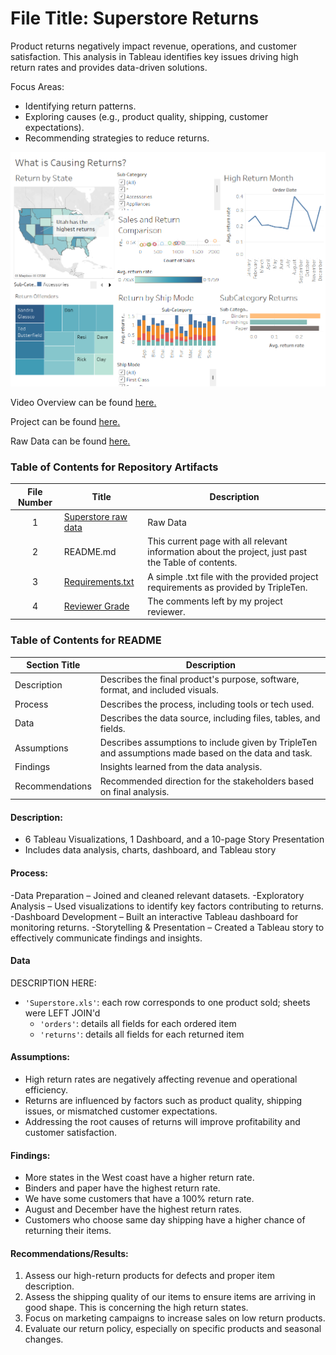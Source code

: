 

# File Title: Superstore Returns 

Product returns negatively impact revenue, operations, and customer satisfaction. This analysis in Tableau identifies key issues driving high return rates and provides data-driven solutions.

Focus Areas:
- Identifying return patterns.
- Exploring causes (e.g., product quality, shipping, customer expectations).
- Recommending strategies to reduce returns.


<img src="https://github.com/SakinahJ/Data_Projects_TripleTen/blob/main/Images/sprint5dashboard.png">

Video Overview can be found <a href='https://www.youtube.com/watch?v=CWi3l8SP6xs'><u>here</u>.</a>

Project can be found <a href='https://public.tableau.com/views/Sprint5ProjectEdited/Story1?:language=en-US&:sid=&:redirect=auth&:display_count=n&:origin=viz_share_link'><u>here</u>.</a>

Raw Data can be found <a href='https://docs.google.com/spreadsheets/d/12VWYzMGzCs2y1U4VyKe-Jlu0EI3dMkJPdAqE4jwFqsM/edit?usp=sharing'><u>here</u>.</a>

### Table of Contents for Repository Artifacts
| File Number | Title | Description |
| :-----------: | ----------- |----------- |
| 1 | [Superstore raw data](https://docs.google.com/spreadsheets/d/12VWYzMGzCs2y1U4VyKe-Jlu0EI3dMkJPdAqE4jwFqsM/edit?usp=sharing) | Raw Data |
| 2 | README.md | This current page with all relevant information about the project, just past the Table of contents. |
| 3 | [Requirements.txt](https://docs.google.com/document/d/1fup3fSwacoH9fDKhvmhHKg_UpLletwsS9u8RP3jPxyc/edit?usp=sharing) | A simple .txt file with the provided project requirements as provided by TripleTen. |
| 4 | [Reviewer Grade](https://github.com/SakinahJ/Data_Projects_TripleTen/blob/main/Images/reviewergradesuperstorereturn.png) | The comments left by my project reviewer. |


### Table of Contents for README
| Section Title | Description |
| ----------- |----------- |
| Description | Describes the final product's purpose, software, format, and included visuals. |
| Process | Describes the process, including tools or tech used. |
| Data | Describes the data source, including files, tables, and fields. |
| Assumptions | Describes assumptions to include given by TripleTen and assumptions made based on the data and task. |
| Findings | Insights learned from the data analysis. |
| Recommendations | Recommended direction for the stakeholders based on final analysis. |

#### Description:
- 6 Tableau Visualizations, 1 Dashboard, and a 10-page Story Presentation
- Includes data analysis, charts, dashboard, and Tableau story

#### Process:
-Data Preparation – Joined and cleaned relevant datasets.
-Exploratory Analysis – Used visualizations to identify key factors contributing to returns.
-Dashboard Development – Built an interactive Tableau dashboard for monitoring returns.
-Storytelling & Presentation – Created a Tableau story to effectively communicate findings and insights.

#### Data
DESCRIPTION HERE:
- `'Superstore.xls'`: each row corresponds to one product sold; sheets were LEFT JOIN'd
    - `'orders'`: details all fields for each ordered item
    - `'returns'`:  details all fields for each returned item
 

#### Assumptions:
- High return rates are negatively affecting revenue and operational efficiency.
- Returns are influenced by factors such as product quality, shipping issues, or mismatched customer expectations.
- Addressing the root causes of returns will improve profitability and customer satisfaction.


#### Findings:
- More states in the West coast have a higher return rate.
- Binders and paper have the highest return rate.
- We have some customers that have a 100% return rate.
- August and December have the highest return rates.
- Customers who choose same day shipping have a higher chance of returning their items.

#### Recommendations/Results:
1.  Assess our high-return products for defects and proper item description.
2. Assess the shipping quality of our items to ensure items are arriving in good shape. This is concerning the high return states. 
3. Focus on marketing campaigns to increase sales on low return products. 
4.  Evaluate our return policy, especially on specific products and seasonal changes. 



